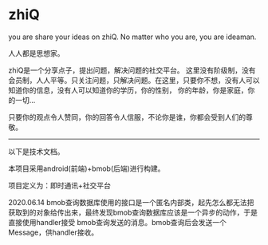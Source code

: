 # zhiQ
you are share your ideas on zhiQ.
No matter who you are, you are ideaman.

人人都是思想家。

zhiQ是一个分享点子，提出问题，解决问题的社交平台。
这里没有阶级制，没有会员制，人人平等。只关注问题，只解决问题。在这里，只要你不想，没有人可以知道你的信息，没有人可以知道你的学历，你的性别，
你的年龄，你是家庭，你的一切...

只要你的观点令人赞同，你的回答令人信服，不论你是谁，你都会受到人们的尊敬。


------------------------------------------------------------------------------------------------------------------

以下是技术文档。

本项目采用android(前端)+bmob(后端)进行构建。

项目定义为：即时通讯+社交平台

2020.06.14
bmob查询数据库使用的接口是一个匿名内部类，起先怎么都无法把获取到的对象给传出来，最终发现bmob查询数据库应该是一个异步的动作，于是直接使用handler接受
bmob查询发送的消息。bmob查询后会发送一个Message，供handler接收。


